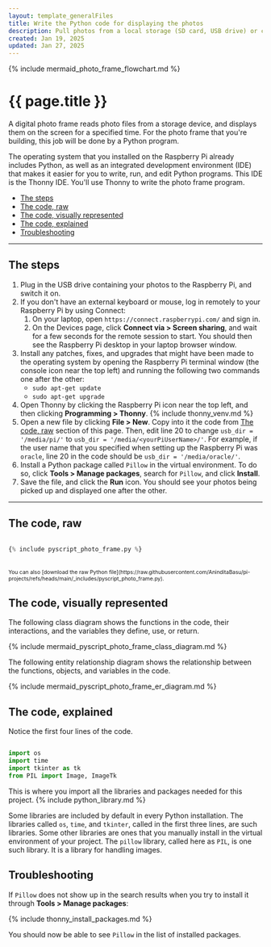 ```yaml
---
layout: template_generalFiles
title: Write the Python code for displaying the photos
description: Pull photos from a local storage (SD card, USB drive) or cloud storage, and display them with a time lag on a Raspberry Pi 3B+.
created: Jan 19, 2025
updated: Jan 27, 2025
---
```


{% include mermaid_photo_frame_flowchart.md %}

# {{ page.title }}

A digital photo frame reads photo files from a storage device, and displays them on the screen for a specified time. For the photo frame that you're building, this job will be done by a Python program.

The operating system that you installed on the Raspberry Pi already includes Python, as well as an integrated development environment (IDE) that makes it easier for you to write, run, and edit Python programs. This IDE is the Thonny IDE. You'll use Thonny to write the photo frame program.

-  [The steps](#the-steps)
-  [The code, raw](#the-code-raw)
-  [The code, visually represented](#the-code-visually-represented)
-  [The code, explained](#the-code-explained)
-  [Troubleshooting](#troubleshooting)

<hr/>

## The steps

1.  Plug in the USB drive containing your photos to the Raspberry Pi, and switch it on.
1.  If you don't have an external keyboard or mouse, log in remotely to your Raspberry Pi by using Connect:
    1.  On your laptop, open `https://connect.raspberrypi.com/` and sign in.
	1.  On the Devices page, click **Connect via > Screen sharing**, and wait for a few seconds for the remote session to start. You should then see the Raspberry Pi desktop in your laptop browser window.
1.  Install any patches, fixes, and upgrades that might have been made to the operating system by opening the Raspberry Pi terminal window (the console icon near the top left) and running the following two commands one after the other:
    -  `sudo apt-get update`
	-  `sudo apt-get upgrade`
1.  Open Thonny by clicking the Raspberry Pi icon near the top left, and then clicking **Programming > Thonny**.
{% include thonny_venv.md %}
1.  Open a new file by clicking **File > New**. Copy into it the code from [The code, raw](#the-code-raw) section of this page. Then, edit line 20 to change `usb_dir = '/media/pi/'` to `usb_dir = '/media/<yourPiUserName>/'`. For example, if the user name that you specified when setting up the Raspberry Pi was `oracle`, line 20 in the code should be `usb_dir = '/media/oracle/'`.
1.  Install a Python package called `Pillow` in the virtual environment. To do so, click **Tools > Manage packages**, search for `Pillow`, and click **Install**.
1.  Save the file, and click the **Run** icon. You should see your photos being picked up and displayed one after the other.

<hr/>

## The code, raw

```python

{% include pyscript_photo_frame.py %}

```

<br/>
<span style="font-size:75%;">You can also [download the raw Python file](https://raw.githubusercontent.com/AninditaBasu/pi-projects/refs/heads/main/_includes/pyscript_photo_frame.py).</span>

## The code, visually represented

The following class diagram shows the functions in the code, their interactions, and the variables they define, use, or return.

{% include mermaid_pyscript_photo_frame_class_diagram.md %}

The following entity relationship diagram shows the relationship between the functions, objects, and variables in the code.

{% include mermaid_pyscript_photo_frame_er_diagram.md %}

## The code, explained

Notice the first four lines of the code.

```python

import os
import time
import tkinter as tk
from PIL import Image, ImageTk

```

This is where you import all the libraries and packages needed for this project. {% include python_library.md %}

Some libraries are included by default in every Python installation. The libraries called `os`, `time`, and `tkinter`, called in the first three lines, are such libraries. Some other libraries are ones that you manually install in the virtual environment of your project. The `pillow` library, called here as `PIL`, is one such library. It is a library for handling images.

## Troubleshooting

If `Pillow` does not show up in the search results when you try to install it through **Tools > Manage packages**:

{% include thonny_install_packages.md %}

You should now be able to see `Pillow` in the list of installed packages.